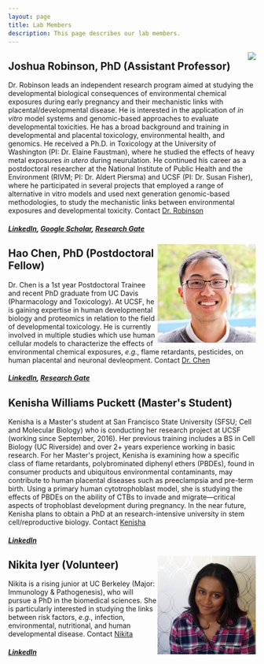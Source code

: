 ```yaml
---
layout: page
title: Lab Members
description: This page describes our lab members.
---
```

<img src="http://profiles.ucsf.edu/profile/Modules/CustomViewPersonGeneralInfo/PhotoHandler.ashx?NodeID=6440218&cachekey=8b45fb32-71ee-4692-87dd-1c74daf6463c" align="right">

## Joshua Robinson, PhD (Assistant Professor)
Dr. Robinson leads an independent research program aimed at studying the developmental biological consequences of environmental chemical exposures during early pregnancy and their mechanistic links with placental/developmental disease. He is interested in the application of *in vitro* model systems and genomic-based approaches to evaluate developmental toxicities. He has a broad background and training in developmental and placental toxicology, environmental health, and genomics. He received a Ph.D. in Toxicology at the University of Washington (PI: Dr. Elaine Faustman), where he studied the effects of heavy metal exposures *in utero* during neurulation. He continued his career as a postdoctoral researcher at the National Institute of Public Health and the Environment (RIVM; PI: Dr. Aldert Piersma) and UCSF (PI: Dr. Susan Fisher), where he participated in several projects that employed a range of alternative in vitro models and used next generation genomic-based methodologies, to study the mechanistic links between environmental exposures and developmental toxicity.
Contact [Dr. Robinson](joshua.robinson@ucsf.edu) 
##### [LinkedIn](https://www.linkedin.com/in/joshuafrobinson), [Google Scholar](scholar.google.com/citations?user=n8Azds4AAAAJ&hl=en), [Research Gate](https://www.researchgate.net/profile/Joshua_Robinson)

<img src="https://github.com/jfrobinson/jfrobinson.github.io/blob/master/img/Hao%20Chen.jpg" align="right">

## Hao Chen, PhD (Postdoctoral Fellow)
Dr. Chen is a 1st year Postdoctoral Trainee and recent PhD graduate from UC Davis (Pharmacology and Toxicology).  At UCSF, he is gaining expertise in human developmental biology and proteomics in relation to the field of developmental toxicology. He is currently involved in multiple studies which use human cellular models to characterize the effects of environmental chemical exposures, *e.g.*, flame retardants, pesticides,  on human placental and neuronal devleopment. 
Contact [Dr. Chen](hao.chen@ucsf.edu)
##### [LinkedIn](https://www.linkedin.com/in/haochen3), [Research Gate](https://www.researchgate.net/profile/Hao_Chen84)

## Kenisha Williams Puckett (Master's Student)
Kenisha is a Master's student at San Francisco State University (SFSU; Cell and Molecular Biology) who is conducting her research project at UCSF (working since September, 2016). Her previous training includes a BS in Cell Biology (UC Riverside) and over 2+ years experience working in basic research. For her Master's project, Kenisha is examining how a specific class of flame retardants, polybrominated diphenyl ethers (PBDEs), found in consumer products and ubiquitous environmental contaminants, may contribute to human placental diseases such as preeclampsia and pre-term birth. Using a primary human cytotrophoblast model, she is studying the effects of PBDEs on the ability of CTBs to invade and migrate―critical aspects of trophoblast development during pregnancy. In the near future, Kenisha plans to obtain a PhD at an research-intensive university in stem cell/reproductive biology.
Contact [Kenisha](kenisha.williamspuckett@ucsf.edu)
##### [LinkedIn](https://www.linkedin.com/in/kenisha-williams-puckett-29a08715)

<img src="https://github.com/jfrobinson/jfrobinson.github.io/blob/master/img/Nikita%20Iyer.jpg" align="right">

## Nikita Iyer (Volunteer)
Nikita is a rising junior at UC Berkeley (Major: Immunology & Pathogenesis), who will pursue a PhD in the biomedical sciences. She is particularly interested in studying the links between risk factors, *e.g.*, infection, environmental, nutritional, and human developmental disease.
Contact [Nikita](nikita.iyer@ucsf.edu)
##### [LinkedIn](https://www.linkedin.com/in/nikita-iyer-8234a975)
